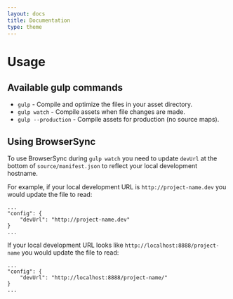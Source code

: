 ```yaml
---
layout: docs
title: Documentation
type: theme
---
```

# Usage

## Available gulp commands
* `gulp` - Compile and optimize the files in your asset directory.
* `gulp watch` - Compile assets when file changes are made.
* `gulp --production` - Compile assets for production (no source maps).

## Using BrowserSync
To use BrowserSync during `gulp watch` you need to update `devUrl` at the bottom of `source/manifest.json` to reflect your local development hostname.

For example, if your local development URL is `http://project-name.dev` you would update the file to read:

    ...
    "config": {
        "devUrl": "http://project-name.dev"
    }
    ...

If your local development URL looks like `http://localhost:8888/project-name` you would update the file to read:

    ...
    "config": {
        "devUrl": "http://localhost:8888/project-name/"
    }
    ...